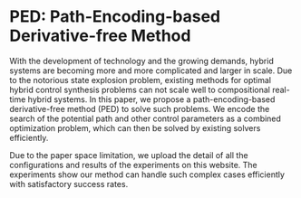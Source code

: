 # PED: Path-Encoding-based Derivative-free Method

With the development of technology and the growing demands, hybrid systems are becoming more and more complicated and larger in scale. Due to the notorious state explosion problem, existing methods for optimal hybrid control synthesis problems can not scale well to compositional real-time hybrid systems. In this paper, we propose a path-encoding-based derivative-free method (PED) to solve such problems. We encode the search of the potential path and other control parameters as a combined optimization problem, which can then be solved by existing solvers efficiently.



Due to the paper space limitation, we upload the detail of all the configurations and results of the experiments on this website. The experiments show our method can handle such complex cases efficiently with satisfactory success rates.

